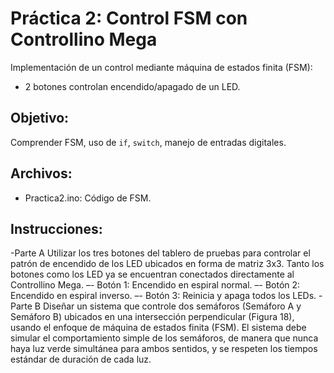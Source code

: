 # Práctica 2: Control FSM con Controllino Mega

Implementación de un control mediante máquina de estados finita (FSM):
- 2 botones controlan encendido/apagado de un LED.

## Objetivo:
Comprender FSM, uso de `if`, `switch`, manejo de entradas digitales.

## Archivos:
- Practica2.ino: Código de FSM.

## Instrucciones:
-Parte A
Utilizar los tres botones del tablero de pruebas para controlar el patrón de
encendido de los LED ubicados en forma de matriz 3x3. Tanto los botones
como los LED ya se encuentran conectados directamente al Controllino
Mega.
–- Botón 1: Encendido en espiral normal.
–- Botón 2: Encendido en espiral inverso.
–- Botón 3: Reinicia y apaga todos los LEDs.
-Parte B
Diseñar un sistema que controle dos semáforos (Semáforo A y Semáforo B)
ubicados en una intersección perpendicular (Figura 18), usando el enfoque de
máquina de estados finita (FSM). El sistema debe simular el comportamiento
simple de los semáforos, de manera que nunca haya luz verde simultánea
para ambos sentidos, y se respeten los tiempos estándar de duración de
cada luz.

